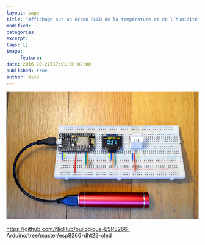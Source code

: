 ```yaml
---
layout: page
title: "Affichage sur un écran OLED de la température et de l’humidité avec un capteur DHT22 sur ESP8266"
modified:
categories:
excerpt:
tags: []
image:
     feature:
date: 2016-10-22T17:01:00+02:00
published: true
author: Nico
---
```


![ESP8266 — DHT22 — Écran OLED](../../files/2016-10-22-esp8266-dht22-oled/esp8266-dht22-oled-001-lowres.jpg)


<https://github.com/NicHub/ouilogique-ESP8266-Arduino/tree/master/esp8266-dht22-oled>

